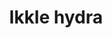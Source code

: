 ---
layout: item
title: Ikkle hydra
item-id: 22746
datatable: true
id: 22746
name: "Ikkle hydra"
members: true
lowalch: 0
highalch: 0
examine: "How does it not fall over?"
monsters:
  - id: 8615
    name: "Alchemical Hydra"
    members: true
    combat_level: 426
    wiki_url: "https://oldschool.runescape.wiki/w/Alchemical_Hydra#Five_heads"
    drops:
      - quantity: "1"
        rarity: 0.0003333333333333333
        drop_requirements: null
---